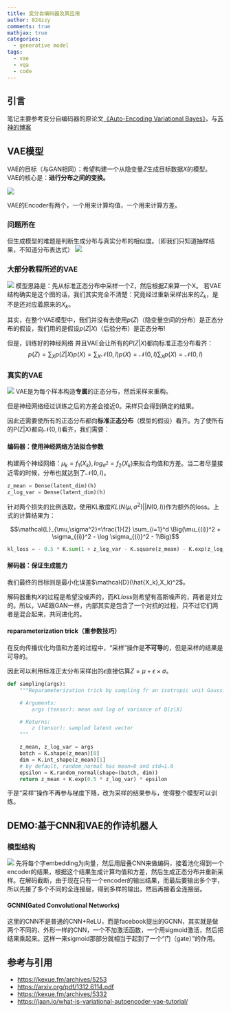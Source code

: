 ```yaml
---
title: 变分自编码器及其应用
author: 824zzy
comments: true
mathjax: true
categories:
  - generative model
tags:
  - vae
  - vqa
  - code
---
```


## 引言
笔记主要参考变分自编码器的原论文[《Auto-Encoding Variational Bayes》](https://arxiv.org/pdf/1312.6114.pdf)，与[苏神的博客](https://kexue.fm/archives/5253)

## VAE模型
VAE的目标（与GAN相同）：希望构建一个从隐变量$Z$生成目标数据$X$的模型。
VAE的核心是：**进行分布之间的变换。**

![](http://ww1.sinaimg.cn/large/ca26ff18gy1fvzqckwnkhj20my0aegn1.jpg)

VAE的Encoder有两个，一个用来计算均值，一个用来计算方差。

### 问题所在
但生成模型的难题是判断生成分布与真实分布的相似度。（即我们只知道抽样结果，不知道分布表达式）
![](http://ww1.sinaimg.cn/large/ca26ff18gy1fvuzgu3recj20or0c7400.jpg)

### 大部分教程所述的VAE
![](http://ww1.sinaimg.cn/large/ca26ff18gy1fvxa4kzerpj20qt0dy40q.jpg)
模型思路是：先从标准正态分布中采样一个Z，然后根据Z来算一个X。
若VAE结构确实是这个图的话，我们其实完全不清楚：究竟经过重新采样出来的$Z_k$，是不是还对应着原来的$X_k$。

其实，在整个VAE模型中，我们并没有去使用$p(Z)$（隐变量空间的分布）是正态分布的假设，我们用的是假设$p(Z|X)$（后验分布）是正态分布!

但是，训练好的神经网络
并且VAE会让所有的$P(Z|X)$都向标准正态分布看齐：
$$p(Z)=\sum_X p(Z|X)p(X)=\sum_X \mathcal{N}(0,I)p(X)=\mathcal{N}(0,I) \sum_X p(X) = \mathcal{N}(0,I)$$

### 真实的VAE
![](http://ww1.sinaimg.cn/large/ca26ff18gy1fvuzt27ie8j20rf0imjv6.jpg)
VAE是为每个样本构造**专属**的正态分布，然后采样来重构。

但是神经网络经过训练之后的方差会接近0。采样只会得到确定的结果。

因此还需要使所有的正态分布都向**标准正态分布**（模型的假设）看齐。为了使所有的P(Z|X)都向$\mathcal{N}(0,I)$看齐，我们需要：

#### 编码器：使用神经网络方法拟合参数
构建两个神经网络：$\mu_k=f_1(X_k), log_{\sigma^2}=f_2(X_k)$来拟合均值和方差。当二者尽量接近零的时候，分布也就达到了$\mathcal{N}(0,I)$。
```python
z_mean = Dense(latent_dim)(h)
z_log_var = Dense(latent_dim)(h)
```

针对两个损失的比例选取，使用KL散度$KL(N(\mu,\sigma^2)||N(0,I))$作为额外的loss。上式的计算结果为：

$$\mathcal{L}_{\mu,\sigma^2}=\frac{1}{2} \sum_{i=1}^d \Big(\mu_{(i)}^2 + \sigma_{(i)}^2 - \log \sigma_{(i)}^2 - 1\Big)$$

```python
kl_loss = - 0.5 * K.sum(1 + z_log_var - K.square(z_mean) - K.exp(z_log_var), axis=-1)
```

#### 解码器：保证生成能力
我们最终的目标则是最小化误差$\mathcal{D}(\hat{X_k},X_k)^2$。

解码器重构$X$的过程是希望没噪声的，而$KL loss$则希望有高斯噪声的，两者是对立的。所以，VAE跟GAN一样，内部其实是包含了一个对抗的过程，只不过它们两者是混合起来，共同进化的。





#### reparameterization trick（重参数技巧）
在反向传播优化均值和方差的过程中，“采样”操作是**不可导**的，但是采样的结果是可导的。

因此可以利用标准正太分布采样出的$\epsilon$直接估算$Z=\mu+\epsilon\times\sigma$。
```python
def sampling(args):
    """Reparameterization trick by sampling fr an isotropic unit Gaussian.

    # Arguments:
        args (tensor): mean and log of variance of Q(z|X)

    # Returns:
        z (tensor): sampled latent vector
    """

    z_mean, z_log_var = args
    batch = K.shape(z_mean)[0]
    dim = K.int_shape(z_mean)[1]
    # by default, random_normal has mean=0 and std=1.0
    epsilon = K.random_normal(shape=(batch, dim))
    return z_mean + K.exp(0.5 * z_log_var) * epsilon
```

于是“采样”操作不再参与梯度下降，改为采样的结果参与，使得整个模型可以训练。

## DEMO:基于CNN和VAE的作诗机器人
### 模型结构
![](http://ww1.sinaimg.cn/large/ca26ff18gy1fvuzt1xl9cj20rf0imjv6.jpg)
先将每个字embedding为向量，然后用层叠CNN来做编码，接着池化得到一个encoder的结果，根据这个结果生成计算均值和方差，然后生成正态分布并重新采样。在解码截断，由于现在只有一个encoder的输出结果，而最后要输出多个字，所以先接了多个不同的全连接层，得到多样的输出，然后再接着全连接层。

#### GCNN(Gated Convolutional Networks)
这里的CNN不是普通的CNN+ReLU，而是facebook提出的GCNN，其实就是做两个不同的、外形一样的CNN，一个不加激活函数，一个用sigmoid激活，然后把结果乘起来。这样一来sigmoid那部分就相当于起到了一个“门（gate）”的作用。
 

## 参考与引用
- https://kexue.fm/archives/5253
- https://arxiv.org/pdf/1312.6114.pdf
- https://kexue.fm/archives/5332
- https://jaan.io/what-is-variational-autoencoder-vae-tutorial/